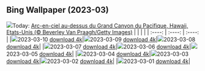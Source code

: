 ## Bing Wallpaper (2023-03)
![](https://global.bing.com/th?id=OHR.WaimeaRainbow_FR-CA4817200543_UHD.jpg&w=1000)Today: [Arc-en-ciel au-dessus du Grand Canyon du Pacifique, Hawaii, Etats-Unis (© Beverley Van Praagh/Getty Images)](https://global.bing.com/th?id=OHR.WaimeaRainbow_FR-CA4817200543_UHD.jpg)
|      |      |      |
| :----: | :----: | :----: |
|![](https://global.bing.com/th?id=OHR.WaimeaRainbow_FR-CA4817200543_UHD.jpg&pid=hp&w=384&h=216&rs=1&c=4)2023-03-10 [download 4k](https://global.bing.com/th?id=OHR.WaimeaRainbow_FR-CA4817200543_UHD.jpg)|![](https://global.bing.com/th?id=OHR.IntlWomensDayChange_FR-CA4461120605_UHD.jpg&pid=hp&w=384&h=216&rs=1&c=4)2023-03-09 [download 4k](https://global.bing.com/th?id=OHR.IntlWomensDayChange_FR-CA4461120605_UHD.jpg)|![](https://global.bing.com/th?id=OHR.ValleyForge_FR-CA2747000916_UHD.jpg&pid=hp&w=384&h=216&rs=1&c=4)2023-03-08 [download 4k](https://global.bing.com/th?id=OHR.ValleyForge_FR-CA2747000916_UHD.jpg)|
|![](https://global.bing.com/th?id=OHR.IcelandHorses_FR-CA3683523547_UHD.jpg&pid=hp&w=384&h=216&rs=1&c=4)2023-03-07 [download 4k](https://global.bing.com/th?id=OHR.IcelandHorses_FR-CA3683523547_UHD.jpg)|![](https://global.bing.com/th?id=OHR.BarnOwlWinter_FR-CA2557954798_UHD.jpg&pid=hp&w=384&h=216&rs=1&c=4)2023-03-06 [download 4k](https://global.bing.com/th?id=OHR.BarnOwlWinter_FR-CA2557954798_UHD.jpg)|![](https://global.bing.com/th?id=OHR.PicoVolcano_FR-CA2202227374_UHD.jpg&pid=hp&w=384&h=216&rs=1&c=4)2023-03-05 [download 4k](https://global.bing.com/th?id=OHR.PicoVolcano_FR-CA2202227374_UHD.jpg)|
|![](https://global.bing.com/th?id=OHR.OrcaNorway_FR-CA1942018184_UHD.jpg&pid=hp&w=384&h=216&rs=1&c=4)2023-03-04 [download 4k](https://global.bing.com/th?id=OHR.OrcaNorway_FR-CA1942018184_UHD.jpg)|![](https://global.bing.com/th?id=OHR.NegratinSpain_FR-CA1387071804_UHD.jpg&pid=hp&w=384&h=216&rs=1&c=4)2023-03-03 [download 4k](https://global.bing.com/th?id=OHR.NegratinSpain_FR-CA1387071804_UHD.jpg)|![](https://global.bing.com/th?id=OHR.BridalVeilFalls_FR-CA0161127598_UHD.jpg&pid=hp&w=384&h=216&rs=1&c=4)2023-03-02 [download 4k](https://global.bing.com/th?id=OHR.BridalVeilFalls_FR-CA0161127598_UHD.jpg)|
|![](https://global.bing.com/th?id=OHR.AtraniAmalfi_FR-CA9061853835_UHD.jpg&pid=hp&w=384&h=216&rs=1&c=4)2023-03-01 [download 4k](https://global.bing.com/th?id=OHR.AtraniAmalfi_FR-CA9061853835_UHD.jpg)|